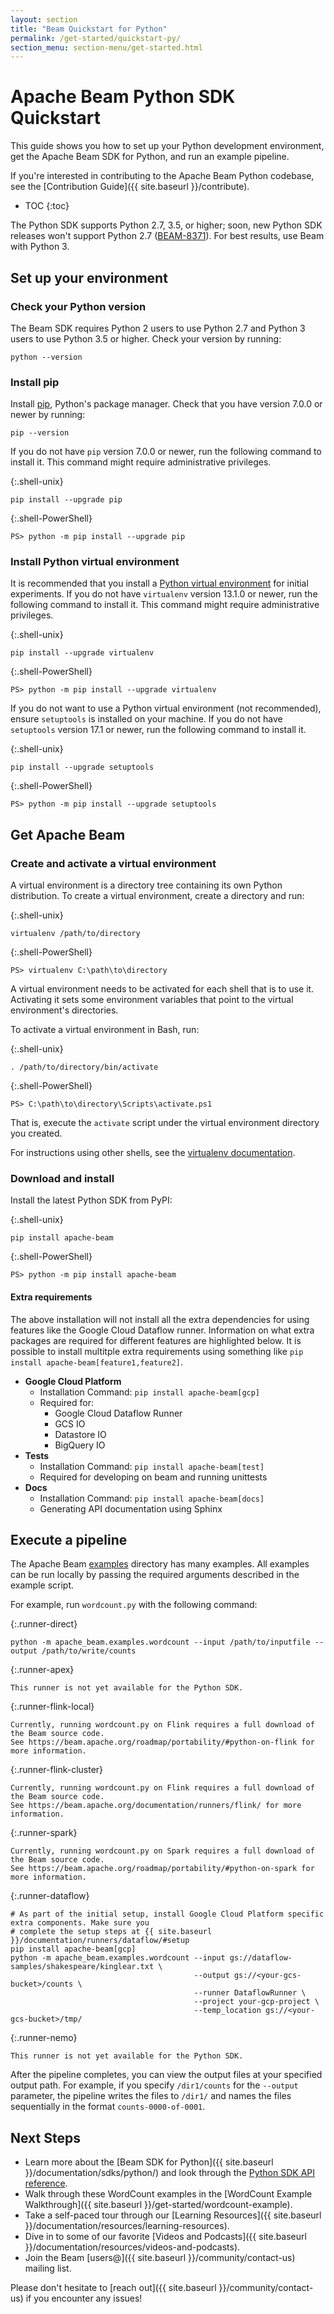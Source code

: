 ```yaml
---
layout: section
title: "Beam Quickstart for Python"
permalink: /get-started/quickstart-py/
section_menu: section-menu/get-started.html
---
```

<!--
Licensed under the Apache License, Version 2.0 (the "License");
you may not use this file except in compliance with the License.
You may obtain a copy of the License at

http://www.apache.org/licenses/LICENSE-2.0

Unless required by applicable law or agreed to in writing, software
distributed under the License is distributed on an "AS IS" BASIS,
WITHOUT WARRANTIES OR CONDITIONS OF ANY KIND, either express or implied.
See the License for the specific language governing permissions and
limitations under the License.
-->

# Apache Beam Python SDK Quickstart

This guide shows you how to set up your Python development environment, get the Apache Beam SDK for Python, and run an example pipeline.

If you're interested in contributing to the Apache Beam Python codebase, see the [Contribution Guide]({{ site.baseurl }}/contribute).

* TOC
{:toc}

The Python SDK supports Python 2.7, 3.5, or higher; soon, new Python SDK releases won't support Python 2.7 ([BEAM-8371](https://issues.apache.org/jira/browse/BEAM-8371)). For best results, use Beam with Python 3.

## Set up your environment

### Check your Python version

The Beam SDK requires Python 2 users to use Python 2.7 and Python 3 users to use Python 3.5 or higher. Check your version by running:

```
python --version
```

### Install pip

Install [pip](https://pip.pypa.io/en/stable/installing/), Python's package manager. Check that you have version 7.0.0 or newer by running:

```
pip --version
```

If you do not have `pip` version 7.0.0 or newer, run the following command to
install it. This command might require administrative privileges.

{:.shell-unix}
```
pip install --upgrade pip
```

{:.shell-PowerShell}
```
PS> python -m pip install --upgrade pip
```


### Install Python virtual environment

It is recommended that you install a [Python virtual environment](http://docs.python-guide.org/en/latest/dev/virtualenvs/)
for initial experiments. If you do not have `virtualenv` version 13.1.0 or
newer, run the following command to install it. This command might require
administrative privileges.

{:.shell-unix}
```
pip install --upgrade virtualenv
```

{:.shell-PowerShell}
```
PS> python -m pip install --upgrade virtualenv
```

If you do not want to use a Python virtual environment (not recommended), ensure
`setuptools` is installed on your machine. If you do not have `setuptools`
version 17.1 or newer, run the following command to install it.

{:.shell-unix}
```
pip install --upgrade setuptools
```

{:.shell-PowerShell}
```
PS> python -m pip install --upgrade setuptools
```

## Get Apache Beam

### Create and activate a virtual environment

A virtual environment is a directory tree containing its own Python distribution. To create a virtual environment, create a directory and run:

{:.shell-unix}
```
virtualenv /path/to/directory
```

{:.shell-PowerShell}
```
PS> virtualenv C:\path\to\directory
```

A virtual environment needs to be activated for each shell that is to use it.
Activating it sets some environment variables that point to the virtual
environment's directories.

To activate a virtual environment in Bash, run:

{:.shell-unix}
```
. /path/to/directory/bin/activate
```

{:.shell-PowerShell}
```
PS> C:\path\to\directory\Scripts\activate.ps1
```

That is, execute the `activate` script under the virtual environment directory you created.

For instructions using other shells, see the [virtualenv documentation](https://virtualenv.pypa.io/en/stable/userguide/#activate-script).

### Download and install

Install the latest Python SDK from PyPI:

{:.shell-unix}
```
pip install apache-beam
```

{:.shell-PowerShell}
```
PS> python -m pip install apache-beam
```

#### Extra requirements

The above installation will not install all the extra dependencies for using features like the Google Cloud Dataflow runner. Information on what extra packages are required for different features are highlighted below. It is possible to install multitple extra requirements using something like `pip install apache-beam[feature1,feature2]`.

- **Google Cloud Platform**
  - Installation Command: `pip install apache-beam[gcp]`
  - Required for:
    - Google Cloud Dataflow Runner
    - GCS IO
    - Datastore IO
    - BigQuery IO
- **Tests**
  - Installation Command: `pip install apache-beam[test]`
  - Required for developing on beam and running unittests
- **Docs**
  - Installation Command: `pip install apache-beam[docs]`
  - Generating API documentation using Sphinx

## Execute a pipeline

The Apache Beam [examples](https://github.com/apache/beam/tree/master/sdks/python/apache_beam/examples) directory has many examples. All examples can be run locally by passing the required arguments described in the example script.

For example, run `wordcount.py` with the following command:

{:.runner-direct}
```
python -m apache_beam.examples.wordcount --input /path/to/inputfile --output /path/to/write/counts
```

{:.runner-apex}
```
This runner is not yet available for the Python SDK.
```

{:.runner-flink-local}
```
Currently, running wordcount.py on Flink requires a full download of the Beam source code.
See https://beam.apache.org/roadmap/portability/#python-on-flink for more information.
```

{:.runner-flink-cluster}
```
Currently, running wordcount.py on Flink requires a full download of the Beam source code.
See https://beam.apache.org/documentation/runners/flink/ for more information.
```

{:.runner-spark}
```
Currently, running wordcount.py on Spark requires a full download of the Beam source code.
See https://beam.apache.org/roadmap/portability/#python-on-spark for more information.
```

{:.runner-dataflow}
```
# As part of the initial setup, install Google Cloud Platform specific extra components. Make sure you
# complete the setup steps at {{ site.baseurl }}/documentation/runners/dataflow/#setup
pip install apache-beam[gcp]
python -m apache_beam.examples.wordcount --input gs://dataflow-samples/shakespeare/kinglear.txt \
                                         --output gs://<your-gcs-bucket>/counts \
                                         --runner DataflowRunner \
                                         --project your-gcp-project \
                                         --temp_location gs://<your-gcs-bucket>/tmp/
```

{:.runner-nemo}
```
This runner is not yet available for the Python SDK.
```

After the pipeline completes, you can view the output files at your specified
output path. For example, if you specify `/dir1/counts` for the `--output`
parameter, the pipeline writes the files to `/dir1/` and names the files
sequentially in the format `counts-0000-of-0001`.

## Next Steps

* Learn more about the [Beam SDK for Python]({{ site.baseurl }}/documentation/sdks/python/)
  and look through the [Python SDK API reference](https://beam.apache.org/releases/pydoc).
* Walk through these WordCount examples in the [WordCount Example Walkthrough]({{ site.baseurl }}/get-started/wordcount-example).
* Take a self-paced tour through our [Learning Resources]({{ site.baseurl }}/documentation/resources/learning-resources).
* Dive in to some of our favorite [Videos and Podcasts]({{ site.baseurl }}/documentation/resources/videos-and-podcasts).
* Join the Beam [users@]({{ site.baseurl }}/community/contact-us) mailing list.

Please don't hesitate to [reach out]({{ site.baseurl }}/community/contact-us) if you encounter any issues!
